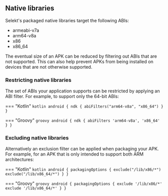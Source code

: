 ## Native libraries

Selekt's packaged native libraries target the following ABIs:

* armeabi-v7a
* arm64-v8a
* x86
* x86_64

The eventual size of an APK can be reduced by filtering out ABIs that are not supported. This can also help prevent APKs from being installed on devices that are not otherwise supported.

### Restricting native libraries

The set of ABIs your application supports can be restricted by applying an ABI filter. For example, to support only the 64-bit ABIs:

=== "Kotlin"
    ``` kotlin
    android {
        ndk {
            abiFilters("arm64-v8a", "x86_64")
        }
    }
    ```

=== "Groovy"
    ``` groovy
    android {
        ndk {
            abiFilters 'arm64-v8a', 'x86_64'
        }
    }
    ```

### Excluding native libraries

Alternatively an exclusion filter can be applied when packaging your APK. For example, for an APK that is only intended to support both ARM architectures:

=== "Kotlin"
    ``` kotlin
    android {
        packagingOptions {
            exclude("/lib/x86/*")
            exclude("/lib/x86_64/*")
        }
    }
    ```

=== "Groovy"
    ``` groovy
    android {
        packagingOptions {
            exclude '/lib/x86/*'
            exclude '/lib/x86_64/*'
        }
    }
    ```
